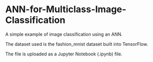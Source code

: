 # ANN-for-Multiclass-Image-Classification
A simple example of image classification using an ANN.

The dataset used is the fashion_mnist dataset built into TensorFlow.

The file is uploaded as a Jupyter Notebook (.ipynb) file.

